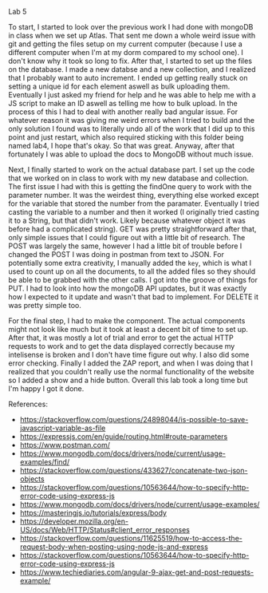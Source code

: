 Lab 5

To start, I started to look over the previous work I had done with mongoDB in class when we set up Atlas. That sent me down a whole weird issue with git and getting the files setup on my current computer (because I use a different computer when I'm at my dorm compared to my school one). I don't know why it took so long to fix. After that, I started to set up the files on the database. I made a new databse and a new collection, and I realized that I probably want to auto increment. I ended up getting really stuck on setting a unique id for each element aswell as bulk uploading them. Eventually I just asked my friend for help and he was able to help me with a JS script to make an ID aswell as telling me how to bulk upload. In the process of this I had to deal with another really bad angular issue. For whatever reason it was giving me weird errors when I tried to build and the only solution I found was to literally undo all of the work that I did up to this point and just restart, which also required sticking with this folder being named lab4, I hope that's okay. So that was great. Anyway, after that fortunately I was able to upload the docs to MongoDB without much issue.


Next, I finally started to work on the actual database part. I set up the code that we worked on in class to work with my new database and collection. The first issue I had with this is getting the findOne query to work with the parameter number. It was the weirdest thing, everything else worked except for the variable that stored the number from the paramater. Eventually I tried casting the variable to a number and then it worked (I originally tried casting it to a String, but that didn't work. Likely because whatever object it was before had a complicated string). GET was pretty straightforward after that, only simple issues that I could figure out with a little bit of research. The POST was largely the same, however I had a little bit of trouble before I changed the POST I was doing in postman from text to JSON. For potentially some extra creativity, I manually added the `key`, which is what I used to count up on all the documents, to all the added files so they should be able to be grabbed with the other calls. I got into the groove of things for PUT. I had to look into how the mongoDB API updates, but it was exactly how I expected to it update and wasn't that bad to implement. For DELETE it was pretty simple too. 


For the final step, I had to make the component. The actual components might not look like much but it took at least a decent bit of time to set up. After that, it was mostly a lot of trial and error to get the actual HTTP requests to work and to get the data displayed correctly because my intelisense is broken and I don't have time figure out why. I also did some error checking. Finally I added the ZAP report, and when I was doing that I realized that you couldn't really use the normal functionality of the website so I added a show and a hide button. Overall this lab took a long time but I'm happy I got it done.


References:
* https://stackoverflow.com/questions/24898044/is-possible-to-save-javascript-variable-as-file
* https://expressjs.com/en/guide/routing.html#route-parameters
* https://www.postman.com/
* https://www.mongodb.com/docs/drivers/node/current/usage-examples/find/
* https://stackoverflow.com/questions/433627/concatenate-two-json-objects
* https://stackoverflow.com/questions/10563644/how-to-specify-http-error-code-using-express-js
* https://www.mongodb.com/docs/drivers/node/current/usage-examples/
* https://masteringjs.io/tutorials/express/body
* https://developer.mozilla.org/en-US/docs/Web/HTTP/Status#client_error_responses
* https://stackoverflow.com/questions/11625519/how-to-access-the-request-body-when-posting-using-node-js-and-express
* https://stackoverflow.com/questions/10563644/how-to-specify-http-error-code-using-express-js
* https://www.techiediaries.com/angular-9-ajax-get-and-post-requests-example/